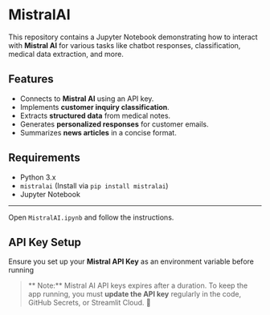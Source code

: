 # MistralAI

This repository contains a Jupyter Notebook demonstrating how to interact with **Mistral AI** for various tasks like chatbot responses, classification, medical data extraction, and more.

## Features
- Connects to **Mistral AI** using an API key.
- Implements **customer inquiry classification**.
- Extracts **structured data** from medical notes.
- Generates **personalized responses** for customer emails.
- Summarizes **news articles** in a concise format.

## Requirements
- Python 3.x
- `mistralai` (Install via `pip install mistralai`)
- Jupyter Notebook

------------------------------------------------------

Open `MistralAI.ipynb` and follow the instructions.

## API Key Setup
Ensure you set up your **Mistral API Key** as an environment variable before running

> ** Note:** Mistral AI API keys expires after a duration. To keep the app running, you must **update the API key** regularly in the code, GitHub Secrets, or Streamlit Cloud. 🚀


